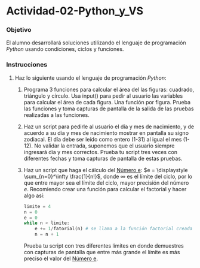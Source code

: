 # Actividad-02-Python_y_VS

### Objetivo

El alumno desarrollará soluciones utilizando el lenguaje de programación *Python* usando condiciones, ciclos y funciones.

### Instrucciones

1. Haz lo siguiente usando el lenguaje de programación *Python*:
    1. Programa 3 funciones para calcular el área del las figuras: cuadrado, triángulo y círculo. Usa input() para pedir al usuario las variables para calcular el área de cada figura. Una función por figura. Prueba las funciones y toma capturas de pantalla de la salida de las pruebas realizadas a las funciones.
    2. Haz un script para pedirle al usuario el día y mes de nacimiento, y de acuerdo a su día y mes de nacimiento mostrar en pantalla su signo zodiacal. El día debe ser leído como entero (1-31) al igual el mes (1-12). No validar la entrada, suponemos que el usuario siempre ingresará día y mes correctos. Prueba tu script tres veces con diferentes fechas  y toma capturas de pantalla de estas pruebas.
    3. Haz un script que haga el cálculo del [Número e](https://es.wikipedia.org/wiki/Número_e): $e = \displaystyle \sum_{n=0}^\infty \frac{1}{n!}$, donde $\infty$ es el límite del ciclo, por lo que entre mayor sea el límite del ciclo, mayor precisión del número $e$. Recomiendo crear una función para calcular el factorial y hacer algo así:
        
        ```python
        limite = 4
        n = 0
        e = 0
        while n < limite:
        	e += 1/fatorial(n) # se llama a la función factorial creada por ti
        	n = n + 1
        ```
        
        Prueba tu script con tres diferentes límites en donde demuestres con capturas de pantalla que entre más grande el límite es más preciso el valor del [Número e](https://es.wikipedia.org/wiki/Número_e).
